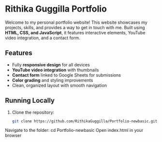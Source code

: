 # Rithika Guggilla Portfolio

Welcome to my personal portfolio website! This website showcases my projects, skills, and provides a way to get in touch with me. Built using **HTML, CSS, and JavaScript**, it features interactive elements, YouTube video integration, and a contact form.

## Features
- Fully **responsive design** for all devices  
- **YouTube video integration** with thumbnails  
- **Contact form** linked to Google Sheets for submissions  
- **Color grading** and styling improvements  
- Clean, organized layout with smooth navigation  

## Running Locally
1. Clone the repository:  
   ```bash
   git clone https://github.com/RithikaGuggilla/Portfolio-newbasic.git
Navigate to the folder:
cd Portfolio-newbasic
Open index.html in your browser
